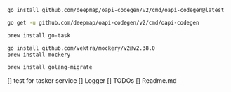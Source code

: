 ``` bash
go install github.com/deepmap/oapi-codegen/v2/cmd/oapi-codegen@latest
```

``` bash
go get -u github.com/deepmap/oapi-codegen/v2/cmd/oapi-codegen
```

``` bash
brew install go-task
```

``` bash
go install github.com/vektra/mockery/v2@v2.38.0
brew install mockery
```

``` bash
brew install golang-migrate
```

[] test for tasker service
[] Logger
[] TODOs
[] Readme.md